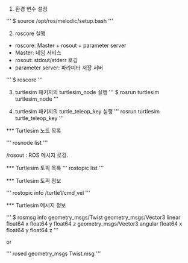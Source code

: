 1. 환경 변수 설정

'''
$ source /opt/ros/melodic/setup.bash
'''

2. roscore 실행
 - roscore: Master + rosout + parameter server
  - Master: 네임 서비스
  - rosout: stdout/stderr 로깅
  - parameter server: 파라미터 저장 서버

'''
$ roscore
'''

3. turtlesim 패키지의 turtlesim_node 실행
'''
$ rosrun turtlesim turtlesim_node
'''

4. turtlesim 패키지의 turtle_teleop_key 실행
'''
rosrun turtlesim turtle_teleop_key
'''

*** Turtlesim 노드 목록

'''
rosnode list
'''

/rosout : ROS 메시지 로깅.

*** Turtlesim 토픽 목록
'''
rostopic list
'''

*** Turtlesim 토픽 정보

'''
rostopic info /turtle1/cmd_vel
'''

*** Turtlesim 메시지 정보

'''
$ rosmsg info geometry_msgs/Twist
geometry_msgs/Vector3 linear
  float64 x
  float64 y
  float64 z
geometry_msgs/Vector3 angular
  float64 x
  float64 y
  float64 z
'''

or

'''
rosed geometry_msgs Twist.msg
'''